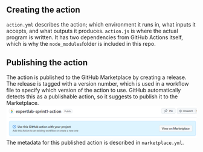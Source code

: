 ## Creating the action
`action.yml` describes the action; which environment it runs in, what inputs it accepts, and what outputs it produces. `action.js` is where the actual program is written. It has two dependencies from GitHub Actions itself, which is why the `node_modules`folder is included in this repo.

## Publishing the action
The action is published to the GitHub Marketplace by creating a release. The release is tagged with a version number, which is used in a workflow file to specify which version of the action to use. GitHub automatically detects this as a publishable action, so it suggests to publish it to the Marketplace. ![Publish action](./imgs/img1.png)
 The metadata for this published action is described in `marketplace.yml`.